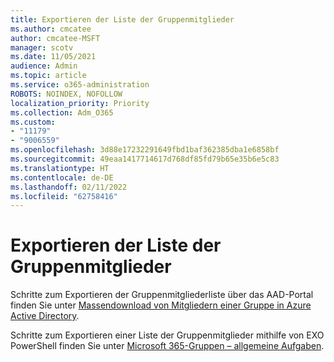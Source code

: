 ```yaml
---
title: Exportieren der Liste der Gruppenmitglieder
ms.author: cmcatee
author: cmcatee-MSFT
manager: scotv
ms.date: 11/05/2021
audience: Admin
ms.topic: article
ms.service: o365-administration
ROBOTS: NOINDEX, NOFOLLOW
localization_priority: Priority
ms.collection: Adm_O365
ms.custom:
- "11179"
- "9006559"
ms.openlocfilehash: 3d88e17232291649fbd1baf362385dba1e6858bf
ms.sourcegitcommit: 49eaa1417714617d768df85fd79b65e35b6e5c83
ms.translationtype: HT
ms.contentlocale: de-DE
ms.lasthandoff: 02/11/2022
ms.locfileid: "62758416"
---
```

# <a name="export-list-of-group-members"></a>Exportieren der Liste der Gruppenmitglieder

Schritte zum Exportieren der Gruppenmitgliederliste über das AAD-Portal finden Sie unter [Massendownload von Mitgliedern einer Gruppe in Azure Active Directory](https://docs.microsoft.com/azure/active-directory/enterprise-users/groups-bulk-download-members).

Schritte zum Exportieren einer Liste der Gruppenmitglieder mithilfe von EXO PowerShell finden Sie unter [Microsoft 365-Gruppen – allgemeine Aufgaben](https://aka.ms/M365GroupExport).
